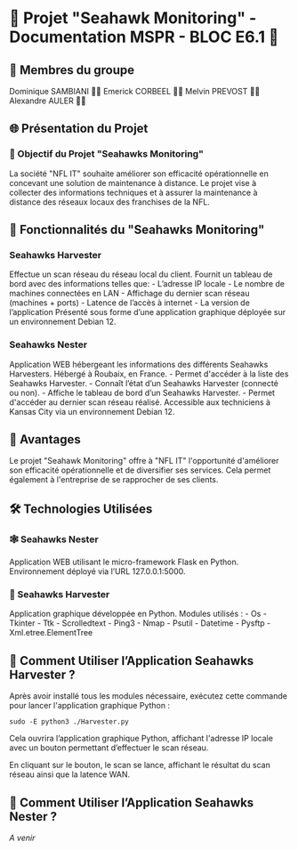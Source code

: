 # 🚀 Projet "Seahawk Monitoring" - Documentation MSPR - BLOC E6.1 🚧
## 👥 Membres du groupe

Dominique SAMBIANI 🧑‍💻
Emerick CORBEEL 🧑‍💻
Melvin PREVOST 🧑‍💻
Alexandre AULER 🧑‍💻

## 🌐 Présentation du Projet

### 🎯 Objectif du Projet "Seahawks Monitoring"

La société "NFL IT" souhaite améliorer son efficacité opérationnelle en concevant une solution de maintenance à distance. Le projet vise à collecter des informations techniques et à assurer la maintenance à distance des réseaux locaux des franchises de la NFL.

## 🚀 Fonctionnalités du "Seahawks Monitoring"
### Seahawks Harvester

Effectue un scan réseau du réseau local du client.
Fournit un tableau de bord avec des informations telles que:
    - L’adresse IP locale
    - Le nombre de machines connectées en LAN
    - Affichage du dernier scan réseau (machines + ports)
    - Latence de l’accès à internet
    - La version de l’application
Présenté sous forme d’une application graphique déployée sur un environnement Debian 12.

### Seahawks Nester

Application WEB hébergeant les informations des différents Seahawks Harvesters.
Hébergé à Roubaix, en France.
    - Permet d'accéder à la liste des Seahawks Harvester.
    - Connaît l’état d’un Seahawks Harvester (connecté ou non).
    - Affiche le tableau de bord d’un Seahawks Harvester.
    - Permet d'accéder au dernier scan réseau réalisé.
Accessible aux techniciens à Kansas City via un environnement Debian 12.

## 🌟 Avantages

Le projet "Seahawk Monitoring" offre à "NFL IT" l'opportunité d'améliorer son efficacité opérationnelle et de diversifier ses services. Cela permet également à l'entreprise de se rapprocher de ses clients.

## 🛠️ Technologies Utilisées

### 🕸️ Seahawks Nester

Application WEB utilisant le micro-framework Flask en Python.
Environnement déployé via l’URL 127.0.0.1:5000.

### 🐍 Seahawks Harvester

Application graphique développée en Python.
 Modules utilisés :
    - Os
    - Tkinter
    - Ttk
    - Scrolledtext
    - Ping3
    - Nmap
    - Psutil
    - Datetime
    - Pysftp
    - Xml.etree.ElementTree
        
## 🚀 Comment Utiliser l’Application Seahawks Harvester ?

Après avoir installé tous les modules nécessaire, exécutez cette commande pour lancer l'application graphique Python :

```
sudo -E python3 ./Harvester.py
```

Cela ouvrira l’application graphique Python, affichant l'adresse IP locale avec un bouton permettant d’effectuer le scan réseau.

En cliquant sur le bouton, le scan se lance, affichant le résultat du scan réseau ainsi que la latence WAN.

## 🚀 Comment Utiliser l’Application Seahawks Nester ?
*A venir*
